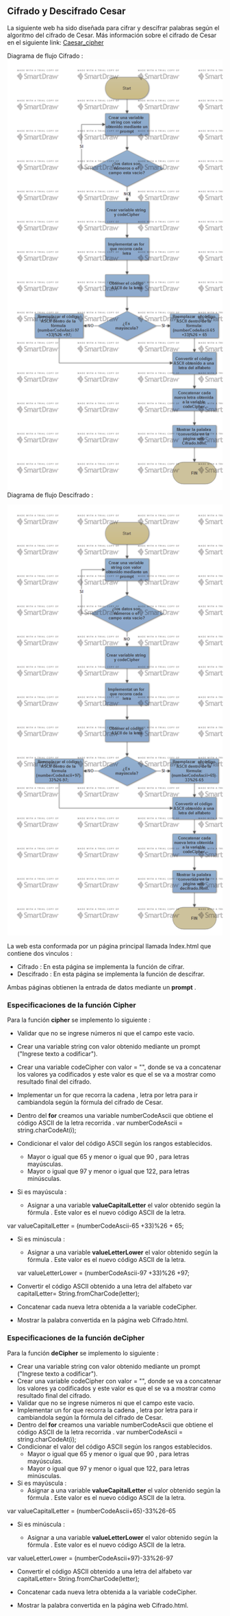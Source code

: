 ## Cifrado y Descifrado Cesar

La siguiente web ha sido diseñada para cifrar y descifrar palabras según el algoritmo del cifrado de Cesar.
Más información sobre el cifrado de Cesar en el siguiente link: [Caesar_cipher](https://en.wikipedia.org/wiki/Caesar_cipher)

Diagrama de flujo Cifrado :
![Con titulo](cifrado.png "Cifrado")
Diagrama de flujo Descifrado :

![Con titulo](Decifrado.png "Decifrado")

La web esta conformada por un página principal llamada Index.html que contiene dos vinculos :

* Cifrado :  En esta página se implementa la función de cifrar.
* Descifrado : En esta página se implementa la función de descifrar.

Ambas páginas obtienen la entrada de datos mediante un **prompt** .


### Especificaciones de la función Cipher

Para la función **cipher** se implemento lo siguiente :
*  Validar que no se ingrese números ni que el campo este vacio.
*  Crear una variable string con valor obtenido mediante un prompt ("Ingrese texto a codificar").
*  Crear una variable codeCipher con valor = "", donde se va a concatenar los valores ya codificados y este valor es que el se va a mostrar como resultado final del cifrado.

*  Implementar un for que recorra la cadena , letra por letra para ir cambiandola según la fórmula del cifrado de Cesar.
*  Dentro del **for** creamos una variable  numberCodeAscii
que obtiene el código ASCII de la letra recorrida .
var numberCodeAscii = string.charCodeAt(i);
* Condicionar el valor del código ASCII según los rangos establecidos.
    *  Mayor o igual que 65 y menor o igual que 90 , para letras mayúsculas.
    * Mayor o igual que 97 y menor o igual que 122, para letras minúsculas.
*  Si es mayúscula :
    * Asignar a una variable **valueCapitalLetter** el valor obtenido según la fórmula . Este valor es el nuevo código ASCII de la letra.

var valueCapitalLetter = (numberCodeAscii-65 +33)%26 + 65;
* Si es minúscula :

    * Asignar a una variable **valueLetterLower** el valor obtenido según la fórmula . Este valor es el nuevo código ASCII de la letra.

    var valueLetterLower = (numberCodeAscii-97 +33)%26 +97;

* Convertir el código ASCII obtenido a una letra del alfabeto
  var capitalLetter= String.fromCharCode(letter);

*  Concatenar cada nueva letra obtenida a la variable codeCipher.

*  Mostrar la palabra convertida en la página web Cifrado.html.

### Especificaciones de la función deCipher

Para la función **deCipher** se implemento lo siguiente :

*  Crear una variable string con valor obtenido mediante un prompt ("Ingrese texto a codificar").
*  Crear una variable codeCipher con valor = "", donde se va a concatenar los valores ya codificados y este valor es que el se va a mostrar como resultado final del cifrado.
*  Validar que no se ingrese números ni que el campo este vacio.
*  Implementar un for que recorra la cadena , letra por letra para ir cambiandola según la fórmula del cifrado de Cesar.
*  Dentro del **for** creamos una variable  numberCodeAscii
que obtiene el código ASCII de la letra recorrida .
var numberCodeAscii = string.charCodeAt(i);
* Condicionar el valor del código ASCII según los rangos establecidos.
    *  Mayor o igual que 65 y menor o igual que 90 , para letras mayúsculas.
    * Mayor o igual que 97 y menor o igual que 122, para letras minúsculas.
*  Si es mayúscula :
    * Asignar a una variable **valueCapitalLetter** el valor obtenido según la fórmula . Este valor es el nuevo código ASCII de la letra.

var valueCapitalLetter = (numberCodeAscii+65)-33%26-65

* Si es minúscula :

    * Asignar a una variable **valueLetterLower** el valor obtenido según la fórmula . Este valor es el nuevo código ASCII de la letra.

var valueLetterLower =  (numberCodeAscii+97)-33%26-97

* Convertir el código ASCII obtenido a una letra del alfabeto
  var capitalLetter= String.fromCharCode(letter);

*  Concatenar cada nueva letra obtenida a la variable codeCipher.

*  Mostrar la palabra convertida en la página web Cifrado.html.
